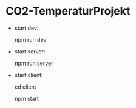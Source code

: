 # CO2-TemperaturProjekt

- start dev:

  npm run dev
- start server: 

  npm run server
- start client:

  cd client

  npm start
